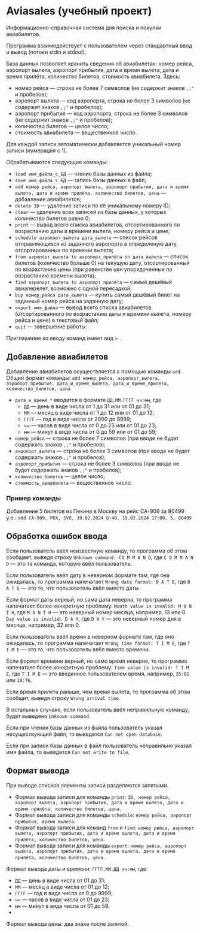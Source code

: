 # Aviasales (учебный проект)

Информационно-справочная система для поиска и покупки авиабилетов. 

Программа взаимодействует с пользователем через стандартный ввод и вывод (потоки stdin и stdout).

База данных позволяет хранить сведения об авиабилетах: номер рейса, аэропорт вылета, аэропорт прибытия, дата и время вылета, дата и время прилёта, количество билетов, стоимость авиабилета. 
Здесь:
* номер рейса — строка не более 7 символов (не содержит знаков `,;"` и пробелов);
* аэропорт вылета — код аэропорта, строка не более 3 символов (не содержит знаков `,;"` и пробелов);
* аэропорт прибытия — код аэропорта, строка не более 3 символов (не содержит знаков `,;"` и пробелов);
* количество билетов — целое число;
* стоимость авиабилета — вещественное число. 

Для каждой записи автоматически добавляется уникальный номер записи (нумерация с 1).

Обрабатываются следующие команды:
* `load имя_файла_с_БД` — чтение базы данных из файла;
* `save имя_файла_с_БД` — запись базы данных в файл;
* `add номер рейса, аэропорт вылета, аэропорт прибытия, дата и время вылета, дата и время прилёта, количество билетов, цена` — добавление авиабилетов;
* `delete ID` — удаление записи по её уникальному номеру ID;
* `clear` — удаление всех записей из базы данных, у которых количество билетов равно 0;
* `print` — вывод всего списка авиабилетов, отсортированного по возрастанию даты и времени вылета, номеру рейса и цене;
* `schedule аэропорт_вылета дата_вылета` — список рейсов отправляющихся из заданного аэропорта в определеную дату, отсортированных по времени вылета;
* `from аэропорт_вылета to аэропорт_прилёта on дата_вылета` — список билетов (количество больше 0) на текущую дату, отсортированный по возрастанию цены (при равенстве цен упорядоченные по возрастанию времени вылета);
* `find аэропорт_вылета to аэропорт_прилёта` — самый дешёвый авиаперелет, возможно с одной пересадкой;
* `buy номер_рейса дата_вылета` — купить самый дешёвый билет на заданный номер рейса на заданную дату;
* `export имя_файла` — вывод всего списка авиабилетов (отсортированного по возрастанию даты и времени вылета, номеру рейса и цене) в текстовый файл;
* `quit` — завершение работы.

Приглашение ко вводу команд имеет вид `> `.

## Добавление авиабилетов
Добавление авиабилетов осуществляется с помощью команды `add`. Общий формат команды: 
```add номер_рейса, аэропорт_вылета, аэропорт_прибытия, дата_и_время_вылета, дата_и_время_прилёта, количество_билетов, цена```
* `дата_и_время_*` вводится в формате `ДД.ММ.ГГГГ чч:мм`, где 
  - `ДД` — день в виде числа от 1 до 31 или от 01 до 31;
  - `MM` — месяц в виде числа от 1 до 12 или от 01 до 12;
  - `ГГГГ` — год в виде числа от 2000 до 9999;
  - `чч` — часов в виде числа от 0 до 23 или от 01 до 23;
  - `мм` — минут в виде числа от 0 до 59 или от 01 до 59;
* `номер_рейса` — строка не более 7 символов (при вводе не будет содержать знаков `,;"` и пробелов);
* `аэропорт_вылета` — строка не более 3 символов (при вводе не будет содержать знаков `,;"` и пробелов);
* `аэропорт_прибытия` — строка не более 3 символов (при вводе не будет содержать знаков `,;"` и пробелов);
* `количество_билетов` — целое число;
* `стоимость_авиабилета` — вещественное число. 

### Пример команды
Добавление 5 билетов из Пекина в Москву на рейс CA-909 за 80499 у.е.:
```add CA-909, PKX, SVO, 19.02.2024 8:40, 19.02.2024 17:00, 5, 80499```


## Обработка ошибок ввода
Если пользователь ввёл неизвестную команду, то программа об этом сообщает, выведя строку `Unknown command: CO M M A N D`, где `C O M M A N D` — это та команда, которую ввёл пользователь.

Если пользователь ввёл дату в неверном формате там, где она ожидалась, то программа напечатает `Wrong date format: D A T E`, где `D A T E` — это то, что пользователь ввёл вместо даты.

Если формат даты верный, но сама дата неверна, то программа напечатает более конкретную проблему: `Month value is invalid: M O N T H`, где `M O N T H` — это неверный номер месяца, например, 13 или 0. `Day value is invalid: D A Y`, где `D A Y` — это неверный номер дня в месяце, например, 32 или 0.

Если пользователь ввёл время в неверном формате там, где оно ожидалась, то программа напечатает `Wrong time format: T I M E`, где `T I M E` — это то, что пользователь ввёл вместо времени.

Если формат времени верный, но само время неверно, то программа напечатает более конкретную проблему: `Time value is invalid: T I M E`, где `T I M E` — это введенное пользователем время, например, `25:01` или `10:76`.

Если время прилета раньше, чем время вылета, то программа об этом сообщит, выведя строку `Wrong arrival time`.

В остальных случаях, если пользователь ввёл неправильную команду, будет выведено `Unknown command`. 

Если при чтении базы данных из файла пользователь указал несуществующий файл, то выведется `Can not open database`.

Если при записи базы данных в файл пользователь неправильно указал имя файла, то выведется `Can not write to file`.

## Формат вывода
При выводе списков элементы записи разделяются запятыми. 
* Формат вывода записи для команды `print`: `ID, номер рейса, аэропорт вылета, аэропорт прибытия, дата и время вылета, дата и время прилёта, количество билетов, цена`.
* Формат вывода записи для команды `schedule`: `номер рейса, аэропорт прибытия, время вылета`.
* Формат вывода записи для команд `from` и `find`: `номер рейса, аэропорт вылета, аэропорт прибытия, дата и время вылета, дата и время прилёта, количество билетов, цена`.
* Формат вывода записи для команды `export`: `номер рейса, аэропорт вылета, аэропорт прибытия, дата и время вылета, дата и время прилёта, количество билетов, цена`.

Формат вывода даты и времени: `ГГГГ.ММ.ДД чч:мм`, где 
* `ДД` — день в виде числа от 01 до 31;
* `MM` — месяц в виде числа от 01 до 12;
* `ГГГГ` — год в виде числа от 0 до 9999;
* `чч` — часов в виде числа от 01 до 23;
* `мм` — минут в виде числа от 01 до 59.
* 
Формат вывода цены: два знака после запятой.
